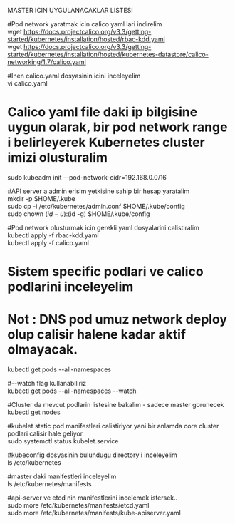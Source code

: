MASTER ICIN UYGULANACAKLAR LISTESI

#Pod network yaratmak icin calico yaml lari indirelim  
wget https://docs.projectcalico.org/v3.3/getting-started/kubernetes/installation/hosted/rbac-kdd.yaml  
wget https://docs.projectcalico.org/v3.3/getting-started/kubernetes/installation/hosted/kubernetes-datastore/calico-networking/1.7/calico.yaml

#Inen calico.yaml dosyasinin icini inceleyelim  
vi calico.yaml

# Calico yaml file daki ip bilgisine uygun olarak, bir pod network range i belirleyerek Kubernetes cluster imizi olusturalim  
sudo kubeadm init --pod-network-cidr=192.168.0.0/16

#API server a admin erisim yetkisine sahip bir hesap yaratalim  
mkdir -p $HOME/.kube  
sudo cp -i /etc/kubernetes/admin.conf $HOME/.kube/config  
sudo chown $(id -u):$(id -g) $HOME/.kube/config  

#Pod network olusturmak icin gerekli yaml dosyalarini calistiralim  
kubectl apply -f rbac-kdd.yaml  
kubectl apply -f calico.yaml

# Sistem specific podlari ve calico podlarini inceleyelim  
# Not : DNS pod umuz network deploy olup calisir halene kadar aktif olmayacak.  
kubectl get pods --all-namespaces

#--watch flag kullanabiliriz  
kubectl get pods --all-namespaces --watch

#Cluster da mevcut podlarin listesine bakalim - sadece master gorunecek  
kubectl get nodes 

#kubelet static pod manifestleri calistiriyor yani bir anlamda core cluster podlari calisir hale geliyor  
sudo systemctl status kubelet.service 

#kubeconfig dosyasinin bulundugu directory i inceleyelim  
ls /etc/kubernetes

#master daki manifestleri inceleyelim  
ls /etc/kubernetes/manifests

#api-server ve etcd nin manifestlerini incelemek istersek..  
sudo more /etc/kubernetes/manifests/etcd.yaml  
sudo more /etc/kubernetes/manifests/kube-apiserver.yaml